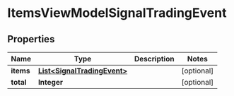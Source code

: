 # ItemsViewModelSignalTradingEvent

## Properties
Name | Type | Description | Notes
------------ | ------------- | ------------- | -------------
**items** | [**List&lt;SignalTradingEvent&gt;**](SignalTradingEvent.md) |  |  [optional]
**total** | **Integer** |  |  [optional]
